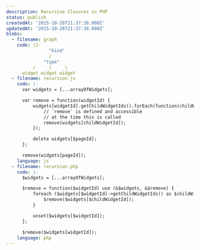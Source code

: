 ```yaml
---
description: Recursive Closures in PHP
status: publish
createdAt: '2015-10-26T21:37:38.000Z'
updatedAt: '2015-10-26T21:37:38.000Z'
blobs:
  - filename: graph
    code: |2-
                "kind"
                /
              "type"
          /     |     \
      widget widget widget
  - filename: recursion.js
    code: |-
      var widgets = [...arrayOfWidgets];

      var remove = function(widgetId) {
          widgets[widgetId].getChildWidgetIds().forEach(function(childWidgetId) {
              // `remove` is defined and accessible
              // at the time this is called
              remove(widgets[childWidgetId]);
          });

          delete widgets[$pageId];
      };

      remove(widgets[pageId]);
    language: js
  - filename: recursion.php
    code: |-
      $widgets = [...arrayOfWidgets];

      $remove = function($widgetId) use (&$widgets, &$remove) {
          foreach ($widgets[$widgetId]->getChildWidgetIds() as $childWidgetId) {
              $remove($widgets[$childWidgetId]);
          }

          unset($widgets[$widgetId]);
      };

      $remove($widgets[widgetId]);
    language: php
---
```


